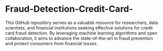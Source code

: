 # Fraud-Detection-Credit-Card-
This GitHub repository serves as a valuable resource for researchers, data scientists, and financial institutions seeking effective solutions for credit card fraud detection. By leveraging machine learning algorithms and open collaboration, it aims to advance the state-of-the-art in fraud prevention and protect consumers from financial losses.
